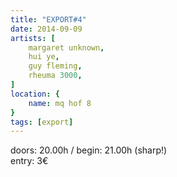 ```yaml
---
title: "EXPORT#4"
date: 2014-09-09
artists: [
    margaret unknown,
    hui ye,
    guy fleming,
    rheuma 3000,
]
location: {
    name: mq hof 8
}
tags: [export]
---
```

doors: 20.00h / begin: 21.00h (sharp!)  
entry: 3€

